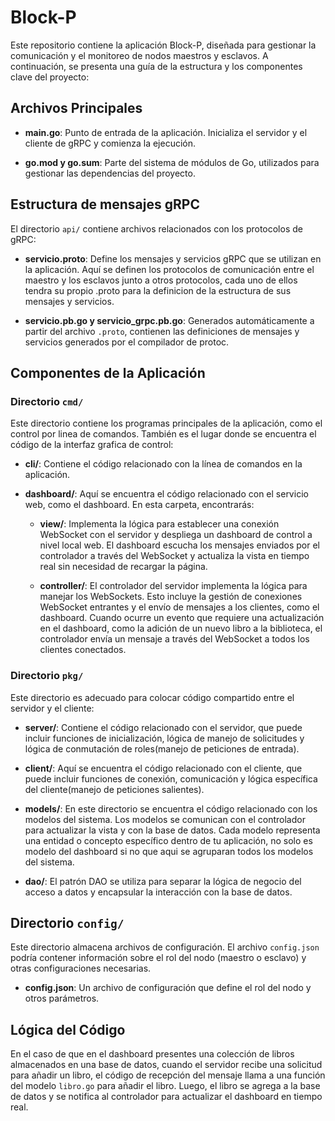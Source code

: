 # Block-P

Este repositorio contiene la aplicación Block-P, diseñada para gestionar la comunicación y el monitoreo de nodos maestros y esclavos. A continuación, se presenta una guía de la estructura y los componentes clave del proyecto:

## Archivos Principales

- **main.go**: Punto de entrada de la aplicación. Inicializa el servidor y el cliente de gRPC y comienza la ejecución.

- **go.mod y go.sum**: Parte del sistema de módulos de Go, utilizados para gestionar las dependencias del proyecto.

## Estructura de mensajes gRPC

El directorio `api/` contiene archivos relacionados con los protocolos de gRPC:

- **servicio.proto**: Define los mensajes y servicios gRPC que se utilizan en la aplicación. Aquí se definen los protocolos de comunicación entre el maestro y los esclavos junto a otros protocolos, cada uno de ellos tendra su propio .proto para la definicion de la estructura de sus mensajes y servicios.

- **servicio.pb.go y servicio_grpc.pb.go**: Generados automáticamente a partir del archivo `.proto`, contienen las definiciones de mensajes y servicios generados por el compilador de protoc.

## Componentes de la Aplicación

### Directorio `cmd/`

Este directorio contiene los programas principales de la aplicación, como el control por linea de comandos. También es el lugar donde se encuentra el código de la interfaz grafica de control:

- **cli/**: Contiene el código relacionado con la línea de comandos en la aplicación.

- **dashboard/**: Aquí se encuentra el código relacionado con el servicio web, como el dashboard. En esta carpeta, encontrarás:

  - **view/**: Implementa la lógica para establecer una conexión WebSocket con el servidor y despliega un dashboard de control a nivel local web. El dashboard escucha los mensajes enviados por el controlador a través del WebSocket y actualiza la vista en tiempo real sin necesidad de recargar la página.

  - **controller/**: El controlador del servidor implementa la lógica para manejar los WebSockets. Esto incluye la gestión de conexiones WebSocket entrantes y el envío de mensajes a los clientes, como el dashboard. Cuando ocurre un evento que requiere una actualización en el dashboard, como la adición de un nuevo libro a la biblioteca, el controlador envía un mensaje a través del WebSocket a todos los clientes conectados.

### Directorio `pkg/`

Este directorio es adecuado para colocar código compartido entre el servidor y el cliente:

- **server/**: Contiene el código relacionado con el servidor, que puede incluir funciones de inicialización, lógica de manejo de solicitudes y lógica de conmutación de roles(manejo de peticiones de entrada).

- **client/**: Aquí se encuentra el código relacionado con el cliente, que puede incluir funciones de conexión, comunicación y lógica específica del cliente(manejo de peticiones salientes).

- **models/**: En este directorio se encuentra el código relacionado con los modelos del sistema. Los modelos se comunican con el controlador para actualizar la vista y con la base de datos. Cada modelo representa una entidad o concepto específico dentro de tu aplicación, no solo es modelo del dashboard si no que aqui se agruparan todos los modelos del sistema.

- **dao/**: El patrón DAO se utiliza para separar la lógica de negocio del acceso a datos y encapsular la interacción con la base de datos.

## Directorio `config/`

Este directorio almacena archivos de configuración. El archivo `config.json` podría contener información sobre el rol del nodo (maestro o esclavo) y otras configuraciones necesarias.

- **config.json**: Un archivo de configuración que define el rol del nodo y otros parámetros.

## Lógica del Código

En el caso de que en el dashboard presentes una colección de libros almacenados en una base de datos, cuando el servidor recibe una solicitud para añadir un libro, el código de recepción del mensaje llama a una función del modelo `libro.go` para añadir el libro. Luego, el libro se agrega a la base de datos y se notifica al controlador para actualizar el dashboard en tiempo real.
